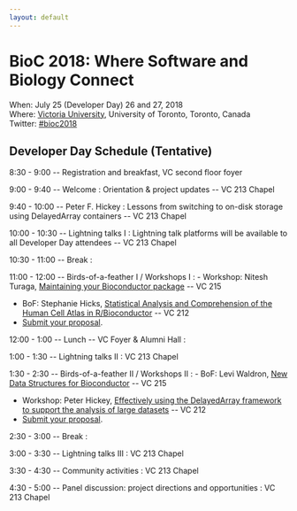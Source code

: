 ```yaml
---
layout: default
---
```

# BioC 2018: Where Software and Biology Connect

When: July 25 (Developer Day) 26 and 27, 2018 <br />
Where: [Victoria University][venue], University of Toronto, Toronto, Canada<br />
Twitter: [#bioc2018][tweet]

[tweet]: https://twitter.com/hashtag/bioc2018?f=tweets
[venue]: ./travel-accommodations

## Developer Day Schedule (Tentative)

8:30 - 9:00 -- Registration and breakfast, VC second floor foyer

9:00 - 9:40 -- Welcome 
: Orientation & project updates -- VC 213 Chapel 

9:40 - 10:00 -- Peter F. Hickey
: Lessons from switching to on-disk storage using DelayedArray
  containers  -- VC 213 Chapel 

10:00 - 10:30 -- Lightning talks I
: Lightning talk platforms will be available to all
  Developer Day attendees -- VC 213 Chapel

10:30 - 11:00 -- Break
: 

11:00 - 12:00 -- Birds-of-a-feather I / Workshops I
: - Workshop: Nitesh Turaga,
    [Maintaining your Bioconductor package][510] -- VC 215
  - BoF: Stephanie Hicks, [Statistical Analysis and Comprehension of
    the Human Cell Atlas in R/Bioconductor][hca] -- VC 212
  - [Submit your proposal](call-for-abstracts).

12:00 - 1:00 -- Lunch -- VC Foyer & Alumni Hall
: 

1:00 - 1:30 -- Lightning talks II
: VC 213 Chapel

1:30 - 2:30 -- Birds-of-a-feather II / Workshops II
: - BoF: Levi Waldron, [New Data Structures for Bioconductor][structures] -- VC
    215
  - Workshop: Peter Hickey,
    [Effectively using the DelayedArray framework to support the analysis of large datasets][500] -- VC 212
  - [Submit your proposal](call-for-abstracts).

2:30 - 3:00 -- Break
: 

3:00 - 3:30 -- Lightning talks III
: VC 213 Chapel

3:30 - 4:30 -- Community activities
:  VC 213 Chapel 

4:30 - 5:00 -- Panel discussion: project directions and opportunities
: VC 213 Chapel

[hca]: https://github.com/Bioconductor/BioC2018/issues/5
[structures]: https://github.com/Bioconductor/BioC2018/issues/8

[500]: http://bioconductor.github.io/BiocWorkshops/effectively-using-the-delayedarray-framework-to-support-the-analysis-of-large-datasets.html
[510]: http://bioconductor.github.io/BiocWorkshops/maintaining-your-bioconductor-package.html
